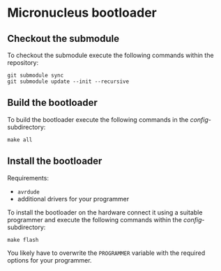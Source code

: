 # Micronucleus bootloader

## Checkout the submodule

To checkout the submodule execute the following commands within the repository:

``` console
git submodule sync
git submodule update --init --recursive
```

## Build the bootloader

To build the bootloader execute the following commands in the *config*-subdirectory:

```shell
make all
```

## Install the bootloader

Requirements:

- `avrdude`
- additional drivers for your programmer

To install the bootloader on the hardware connect it using a suitable programmer and
execute the following commands within the *config*-subdirectory:

```shell
make flash
```

You likely have to overwrite the `PROGRAMMER` variable with the required options for your programmer.
